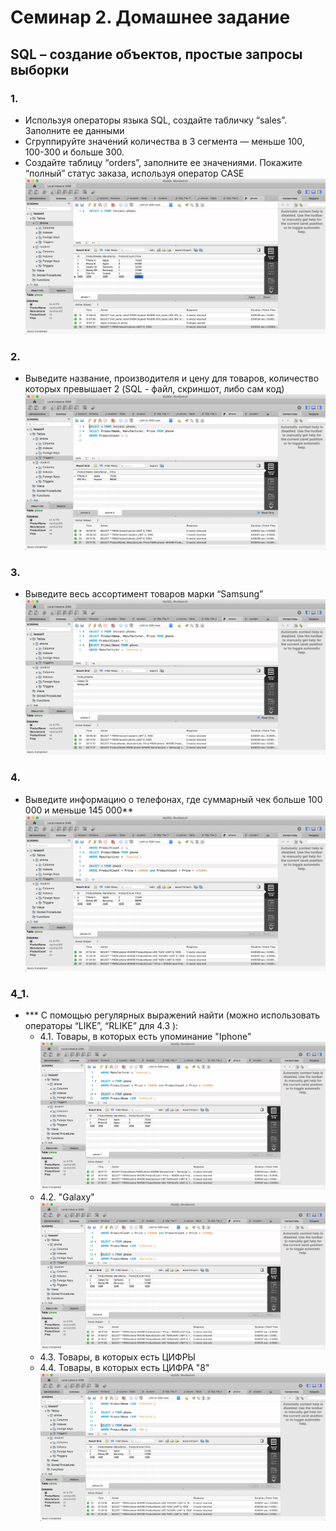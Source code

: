 # Семинар 2. Домашнее задание
##  SQL – создание объектов, простые запросы выборки
### 1.	
 - Используя операторы языка SQL, создайте табличку “sales”. Заполните ее данными
 - Сгруппируйте значений количества в 3 сегмента — меньше 100, 100-300 и больше 300. 
 - Создайте таблицу “orders”, заполните ее значениями. Покажите “полный” статус заказа, используя оператор CASE
 ![](https://github.com/Nikkru/GB_BD_SQL/blob/main/Homework_1/1_Table_phone.jpg)
### 2.
- Выведите название, производителя и цену для товаров, количество которых превышает 2 (SQL - файл, скриншот, либо сам код)
![](https://github.com/Nikkru/GB_BD_SQL/blob/main/Homework_1/2.jpg)
### 3.
- Выведите весь ассортимент товаров марки “Samsung”
![](https://github.com/Nikkru/GB_BD_SQL/blob/main/Homework_1/3.jpg)
### 4.
- Выведите информацию о телефонах, где суммарный чек больше 100 000 и меньше 145 000**
![](https://github.com/Nikkru/GB_BD_SQL/blob/main/Homework_1/4.jpg)
### 4_1.
- *** С помощью регулярных выражений найти (можно использовать операторы “LIKE”, “RLIKE” для 4.3 ):
	- 4.1. Товары, в которых есть упоминание "Iphone"
	![](https://github.com/Nikkru/GB_BD_SQL/blob/main/Homework_1/4_1.jpg)
	- 4.2. "Galaxy"
	![](https://github.com/Nikkru/GB_BD_SQL/blob/main/Homework_1/4_2.jpg)
	- 4.3.  Товары, в которых есть ЦИФРЫ
	- 4.4.  Товары, в которых есть ЦИФРА "8" 
	![](https://github.com/Nikkru/GB_BD_SQL/blob/main/Homework_1/4_4.jpg) 


